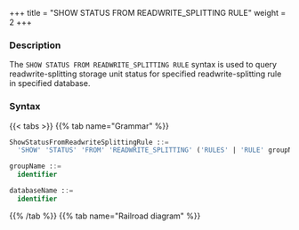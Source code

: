+++
title = "SHOW STATUS FROM READWRITE_SPLITTING RULE"
weight = 2
+++

### Description

The `SHOW STATUS FROM READWRITE_SPLITTING RULE` syntax is used to query readwrite-splitting storage unit status for specified readwrite-splitting rule in specified database.

### Syntax

{{< tabs >}}
{{% tab name="Grammar" %}}
```sql
ShowStatusFromReadwriteSplittingRule ::=
  'SHOW' 'STATUS' 'FROM' 'READWRITE_SPLITTING' ('RULES' | 'RULE' groupName) ('FROM' databaseName)?

groupName ::=
  identifier

databaseName ::=
  identifier
```
{{% /tab %}}
{{% tab name="Railroad diagram" %}}
<iframe frameborder="0" name="diagram" id="diagram" width="100%" height="100%"></iframe>
{{% /tab %}}
{{< /tabs >}}

### Supplement

- When `databaseName` is not specified, the default is the currently used `DATABASE`. If `DATABASE` is not used, `No database selected` will be prompted.

### Return Value Description

| Columns        | Description         |
|----------------|---------------------|
| storage_unit   | storage unit name   |
| status         | storage unit status |

### Example

- Query readwrite-splitting storage unit status for specified readwrite-splitting rule in specified database.

```sql
SHOW STATUS FROM READWRITE_SPLITTING RULE ms_group_0 FROM sharding_db;
```

```sql
mysql> SHOW STATUS FROM READWRITE_SPLITTING RULE ms_group_0 FROM sharding_db;
+--------------+----------+
| storage_unit | status   |
+--------------+----------+
| ds_0         | disabled |
+--------------+----------+
1 rows in set (0.01 sec)
```

- Query all readwrite-splitting storage unit from specified database

```sql
SHOW STATUS FROM READWRITE_SPLITTING RULES FROM sharding_db;
```

```sql
mysql> SHOW STATUS FROM READWRITE_SPLITTING RULES FROM sharding_db;
+--------------+----------+
| storage_unit | status   |
+--------------+----------+
| ds_0         | disabled |
+--------------+----------+
1 rows in set (0.01 sec)
```

- Query readwrite-splitting storage unit status for specified readwrite-splitting rule in current database

```sql
SHOW STATUS FROM READWRITE_SPLITTING RULE ms_group_0;
```

```sql
mysql> SHOW STATUS FROM READWRITE_SPLITTING RULE ms_group_0;
+--------------+----------+
| storage_unit | status   |
+--------------+----------+
| ds_0         | disabled |
+--------------+----------+
1 rows in set (0.01 sec)
```

- Query all readwrite-splitting storage unit from current database

```sql
mysql> SHOW STATUS FROM READWRITE_SPLITTING RULES;
```

```sql
mysql> SHOW STATUS FROM READWRITE_SPLITTING RULES;
+--------------+----------+
| storage_unit | status   |
+--------------+----------+
| ds_0         | disabled |
+--------------+----------+
1 rows in set (0.01 sec)
```

### Reserved word

`SHOW`, `STATUS`, `FROM`, `READWRITE_SPLITTING`, `RULE`, `RULES`

### Related links

- [Reserved word](/en/user-manual/shardingsphere-proxy/distsql/syntax/reserved-word/)
